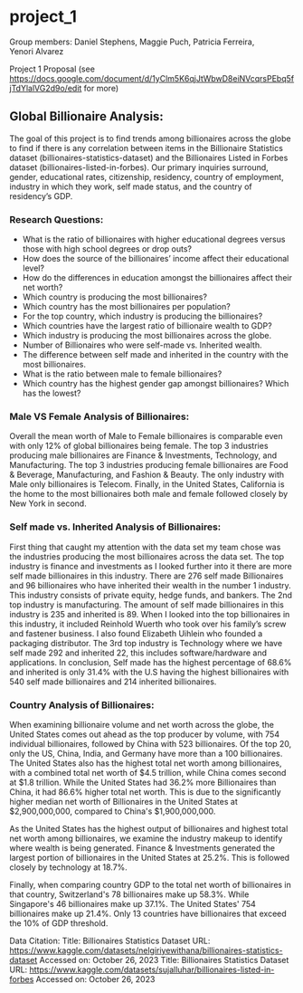 # project_1

Group members:
Daniel Stephens, 
Maggie Puch, 
Patricia Ferreira,  
Yenori Alvarez

Project 1 Proposal (see https://docs.google.com/document/d/1yClm5K6qjJtWbwD8eiNVcqrsPEbq5fjTdYlalVG2d9o/edit for more)

## Global Billionaire Analysis:
The goal of this project is to find trends among billionaires across the globe to find if there is any correlation between items in the Billionaire Statistics dataset (billionaires-statistics-dataset) and the Billionaires Listed in Forbes dataset (billionaires-listed-in-forbes). Our primary inquiries surround, gender, educational rates, citizenship, residency, country of employment, industry in which they work, self made status, and the country of residency’s GDP.

### Research Questions:
- What is the ratio of billionaires with higher educational degrees versus those with high school degrees or drop outs?
- How does the source of the billionaires’ income affect their educational level?
- How do the differences in education amongst the billionaires affect their net worth?
- Which country is producing the most billionaires?
- Which country has the most billionaires per population?
- For the top country, which industry is producing the billionaires?
- Which countries have the largest ratio of billionaire wealth to GDP?
- Which industry is producing the most billionaires across the globe.
- Number of Billionaires who were self-made vs. Inherited wealth.
- The difference between self made and inherited in the country with the most billionaires.
- What is the ratio between male to female billionaires?
- Which country has the highest gender gap amongst billionaires? Which has the lowest?


### Male VS Female Analysis of Billionaires:
Overall the mean worth of Male to Female billionaires is comparable even with only 12% of global billionaires being female. The top 3 industries producing male billionaires are Finance & Investments, Technology, and Manufacturing. The top 3 industries producing female billionaires are Food & Beverage, Manufacturing, and Fashion & Beauty. The only industry with Male only billionaires is Telecom. Finally, in the United States, California is the home to the most billionaires both male and female followed closely by New York in second.

### Self made vs. Inherited Analysis of Billionaires:
First thing that caught my attention with the data set my team chose was the industries producing the most billionaires across the data set. The top industry is finance and investments as I looked further into it there are more self made billionaires in this industry. There are 276 self made Billionaires and 96 billionaires who have inherited their wealth in the number 1 industry. This industry consists of private equity, hedge funds, and bankers. The 2nd top industry is manufacturing. The amount of self made billionaires in this industry is 235 and inherited is 89. When I looked into the top billionaires in this industry, it included Reinhold Wuerth who took over his family’s screw and fastener business. I also found Elizabeth Uihlein who founded a packaging distributor. The 3rd top industry is Technology where we have self made 292 and inherited 22, this includes software/hardware and applications. In conclusion, Self made has the highest percentage of 68.6% and inherited is only 31.4% with the U.S having the highest billionaires with 540 self made billionaires and 214 inherited billionaires.

### Country Analysis of Billionaires:  
When examining billionaire volume and net worth across the globe, the United States comes out ahead as the top producer by volume, with 754 individual billionaires, followed by China with 523 billionaires. Of the top 20, only the US, China, India, and Germany have more than a 100 billionaires. The United States also has the highest total net worth among billionaires, with a combined total net worth of $4.5 trillion, while China comes second at $1.8 trillion. While the United States had 36.2% more Billionaires than China, it had 86.6% higher total net worth. This is due to the significantly higher median net worth of Billionaires in the United States at $2,900,000,000, compared to China's $1,900,000,000.

As the United States has the highest output of billionaires and highest total net worth among billionaires, we examine the industry makeup to identify where wealth is being generated. Finance & Investments generated the largest portion of billionaires in the United States at 25.2%. This is followed closely by technology at 18.7%.

Finally, when comparing country GDP to the total net worth of billionaires in that country, Switzerland's 78 billionaires make up 58.3%. While Singapore's 46 billionaires make up 37.1%. The United States' 754 billionaires make up 21.4%. Only 13 countries have billionaires that exceed the 10% of GDP threshold.

Data Citation:
Title: Billionaires Statistics Dataset
URL: https://www.kaggle.com/datasets/nelgiriyewithana/billionaires-statistics-dataset
Accessed on: October 26, 2023
Title: Billionaires Statistics Dataset
URL: https://www.kaggle.com/datasets/sujalluhar/billionaires-listed-in-forbes 
Accessed on: October 26, 2023
